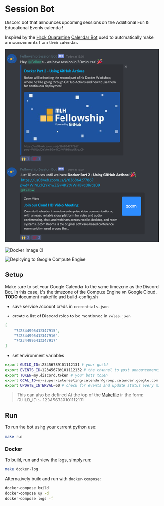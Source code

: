 # Session Bot

Discord bot that announces upcoming sessions on the Additional Fun & Educational Events calendar!

Inspired by the [Hack Quarantine](https://hackquarantine.com) [Calendar Bot](https://github.com/HackQuarantine/calendar-bot) used to automatically make announcements from their calendar.

![Example](img/example.png)

![Docker Image CI](https://github.com/MLH-Fellowship/session-bot/workflows/Docker%20Image%20CI/badge.svg)

![Deploying to Google Compute Engine](https://github.com/MLH-Fellowship/session-bot/workflows/Deploying%20to%20Google%20Compute%20Engine/badge.svg)

## Setup

Make sure to set your Google Calendar to the same timezone as the Discord Bot. In this case, it's the timezone of the Compute Engine on Google Cloud.
**TODO** document makefile and build-config.sh

- save service account creds in `credentials.json`

- create a list of Discord roles to be mentioned in `roles.json`

```json
[
    "742344995412347915",
    "742344995412347916",
    "742344995412347917"
]
```

- set environment variables
```bash
export GUILD_ID=123456789101112131 # your guild
export EVENTS_ID=123456789101112132 # the channel to post announcements in
export TOKEN=my.discord.token # your bots token
export GCAL_ID=my-super-interesting-calendar@group.calendar.google.com # your calendars ID
export UPDATE_INTERVAL=60 # check for events and update status every minute
```
> This can also be defined At the top of the [Makefile](./Makefile) in the form:
> GUILD_ID := 123456789101112131

## Run

To run the bot using your current python use:
```bash
make run
```

### Docker

To build, run and view the logs, simply run:
```bash
make docker-log
```

Alternatively build and run with `docker-compose`:

```bash
docker-compose build
docker-compose up -d
docker-compose logs -f
```
